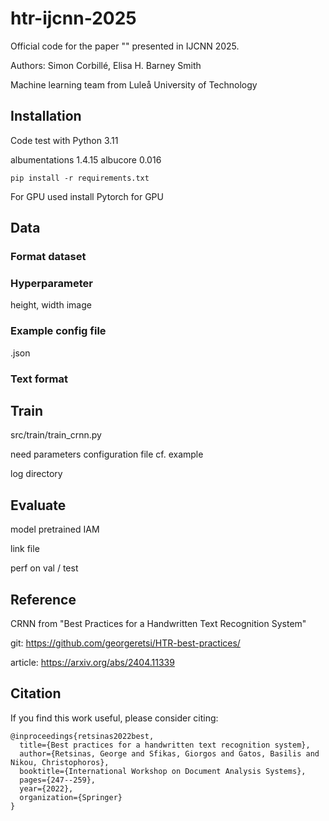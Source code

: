 # htr-ijcnn-2025

Official code for the paper "" presented in IJCNN 2025.

Authors: Simon Corbillé, Elisa H. Barney Smith

Machine learning team from Luleå University of Technology

## Installation
Code test with Python 3.11

albumentations 1.4.15
albucore 0.016

```
pip install -r requirements.txt
```

For GPU used install Pytorch for GPU

## Data
### Format dataset

### Hyperparameter
height, width image

### Example config file

.json

### Text format

## Train

src/train/train_crnn.py

need parameters
configuration file cf. example

log directory


## Evaluate
model pretrained IAM

link file

perf on val / test

## Reference
CRNN from "Best Practices for a Handwritten Text Recognition System"

git: https://github.com/georgeretsi/HTR-best-practices/

article: https://arxiv.org/abs/2404.11339

## Citation
If you find this work useful, please consider citing:
```
@inproceedings{retsinas2022best,
  title={Best practices for a handwritten text recognition system},
  author={Retsinas, George and Sfikas, Giorgos and Gatos, Basilis and Nikou, Christophoros},
  booktitle={International Workshop on Document Analysis Systems},
  pages={247--259},
  year={2022},
  organization={Springer}
}
```
